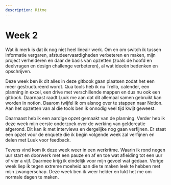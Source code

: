 ```yaml
---
description: Ritme
---
```


# Week 2

Wat ik merk is dat ik nog niet heel lineair werk. Om en om switch ik tussen informatie vergaren, afstudeervaardigheden verbeteren en maken, mijn project verhelderen en daar de basis van opzetten (zoals de hoofd en deelvragen en design challenge verbeteren), al wat ideeën bedenken en opschrijven.&#x20;

Deze week ben ik dit alles in deze gitbook gaan plaatsen zodat het een meer gestructureerd wordt. Qua tools heb ik nu Trello, calender, een planning in excel, een drive met verschillende mappen en dus nu ook een gitbook. Daarnaast raadt Luuk me aan dat dit allemaal samen gebruikt kan worden in notion. Daarom twijfel ik om alsnog over te stappen naar Notion. Aan het opzetten van al die tools ben ik onnodig veel tijd kwijt geweest.

Daarnaast heb ik een aardige opzet gemaakt van de planning. Verder heb ik deze week mijn eerste onderzoek over de werking van geldcreatie afgerond. Dit kan ik met interviews en dergelijke nog gaan verfijnen. Er staat een opzet voor de enquete die ik begin volgende week zal verfijnen en delen met Luuk voor feedback.&#x20;

Tevens vind kom ik deze week weer in een werkritme. Waarin ik rond negen uur start en doorwerk met een pauze en af en toe wat afleiding tot een uur of vier a vijf. Daarmee krijg ik eindelijk voor mijn gevoel wat gedaan. Vorige week liep ik tegen extreme moeheid aan die te maken leek te hebben met mijn zwangerschap. Deze week ben ik weer helder en lukt het me om normale dagen te maken.&#x20;

